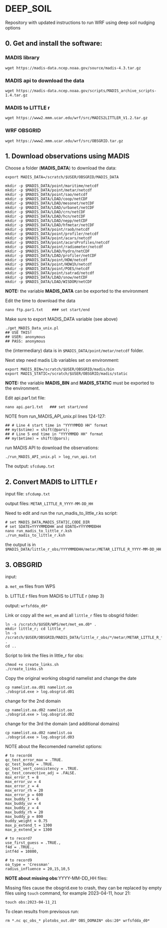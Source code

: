 # DEEP_SOIL

Repository with updated instructions to run WRF using deep soil nudging options

## 0. Get and install the software:
### MADIS library
```
wget https://madis-data.ncep.noaa.gov/source/madis-4.3.tar.gz
```

### MADIS api to download the data
```
wget https://madis-data.ncep.noaa.gov/scripts/MADIS_archive_scripts-1.4.tar.gz
```

### MADIS to LITTLE r
```
wget https://www2.mmm.ucar.edu/wrf/src/MADIS2LITTLER_V1.2.tar.gz
```

### WRF OBSGRID
```
wget https://www2.mmm.ucar.edu/wrf/src/OBSGRID.tar.gz
```

## 1. Download observations using MADIS

Choose a folder (**MADIS_DATA**) to download the data:

```
export MADIS_DATA=/scratch/$USER/OBSGRID/MADIS_DATA

mkdir -p $MADIS_DATA/point/maritime/netcdf
mkdir -p $MADIS_DATA/point/metar/netcdf
mkdir -p $MADIS_DATA/point/sao/netcdf
mkdir -p $MADIS_DATA/LDAD/coop/netCDF
mkdir -p $MADIS_DATA/LDAD/mesonet/netCDF
mkdir -p $MADIS_DATA/LDAD/urbanet/netCDF
mkdir -p $MADIS_DATA/LDAD/crn/netCDF
mkdir -p $MADIS_DATA/LDAD/hcn/netCDF
mkdir -p $MADIS_DATA/LDAD/nepp/netCDF
mkdir -p $MADIS_DATA/LDAD/hfmetar/netCDF
mkdir -p $MADIS_DATA/point/raob/netcdf
mkdir -p $MADIS_DATA/point/profiler/netcdf
mkdir -p $MADIS_DATA/point/acars/netcdf
mkdir -p $MADIS_DATA/point/acarsProfiles/netcdf
mkdir -p $MADIS_DATA/point/radiometer/netcdf
mkdir -p $MADIS_DATA/LDAD/hydro/netCDF
mkdir -p $MADIS_DATA/LDAD/profiler/netCDF
mkdir -p $MADIS_DATA/point/HDW/netcdf
mkdir -p $MADIS_DATA/point/HDW1h/netcdf
mkdir -p $MADIS_DATA/point/POES/netcdf
mkdir -p $MADIS_DATA/point/satrad/netcdf
mkdir -p $MADIS_DATA/LDAD/snow/netCDF
mkdir -p $MADIS_DATA/LDAD/WISDOM/netCDF
```

**NOTE:** the variable **MADIS_DATA** can be exported to the environment

Edit the time to download the data

```
nano ftp.par1.txt    ### set start/end
```

Make sure to export MADIS_DATA variable (see above)

```
./get_MADIS_Data_unix.pl
## USE THIS!
## USER: anonymous
## PASS: anonymous
```

the (intermediary) data is in `$MADIS_DATA/point/metar/netcdf` folder.

Next step need madis Lib variables set on environment:
```
export MADIS_BIN=/scratch/$USER/OBSGRID/madis/bin
export MADIS_STATIC=/scratch/$USER/OBSGRID/madis/static
```

**NOTE:** the variable **MADIS_BIN** and **MADIS_STATIC** must be exported to the environment.

Edit api.par1.txt file:

`nano api.par1.txt   ### set start/end`

NOTE from run_MADIS_API_unix.pl lines 124-127:
```
## # Line 4 start time in "YYYYMMDD HH" format
## my($stime) = shift(@pars);
## # Line 5 end time in "YYYYMMDD HH" format
## my($etime) = shift(@pars);
```

run MADIS API to download the observations:

```./run_MADIS_API_unix.pl > log_run_api.txt```

The output: `sfcdump.txt`

## 2. Convert MADIS to LITTLE r

input file:  `sfcdump.txt`

output files: `METAR_LITTLE_R_YYYY-MM-DD_HH`

Need to edit and run the run_madis_to_little_r.ks script:

```
# set MADIS_DATA,MADIS_STATIC,CODE_DIR
# set SDATE=YYYYMMDDHH and EDATE=YYYYMMDDHH
nano run_madis_to_little_r.ksh
./run_madis_to_little_r.ksh
```

the output is in `$MADIS_DATA/little_r_obs/YYYYMMDDHH/metar/METAR_LITTLE_R_YYYY-MM-DD_HH`

## 3. OBSGRID

input:  

a. `met_em` files from WPS

b. LITTLE r files from MADIS to LITTLE r (step 3)        

output: `wrfsfdda_d0*`

Link or copy all the `met_em` and all `little_r` files to obsgrid folder:
```
ln -s /scratch/$USER/WPS/met/met_em.d0* .
mkdir little_r; cd little_r 
ln -s /scratch/$USER/OBSGRID/MADIS_DATA/little_r_obs/*/metar/METAR_LITTLE_R_* .
cd ..
```

Script to link the files in little_r for obs:<date>
```
chmod +x create_links.sh
./create_links.sh
```

Copy the original working obsgrid namelist and change the date
```
cp namelist.oa.d01 namelist.oa
./obsgrid.exe > log.obsgrid.d01
```

change for the 2nd domain
```
cp namelist.oa.d02 namelist.oa
./obsgrid.exe > log.obsgrid.d02
```

change for the 3rd the domain (and additional domains)
```
cp namelist.oa.d02 namelist.oa
./obsgrid.exe > log.obsgrid.d03
```

NOTE about the Recomended namelist options:
```
# to record4
qc_test_error_max = .TRUE.
qc_test_buddy = .TRUE.
qc_test_vert_consistency = .TRUE.
qc_test_convective_adj = .FALSE.
max_error_t = 8
max_error_uv = 4
max_error_z = 4
max_error_rh = 20
max_error_p = 600
max_buddy_t = 6
max_buddy_uv = 4
max_buddy_z = 4
max_buddy_rh = 20
max_buddy_p = 800
buddy_weight = 0.75
max_p_extend_t = 1300
max_p_extend_w = 1300

# to record7
use_first_guess = .TRUE.,
f4d = .TRUE.,
intf4d = 10800,

# to record9
oa_type = 'Cressman'
radius_influence = 20,15,10,5
```
**NOTE about missing obs**:YYYY-MM-DD_HH files:

Missing files cause the obsgrid.exe to crash, they can be replaced by empty files using `touch` command, for example 2023-04-11, hour 21:

```
touch obs:2023-04-11_21
```

To clean results from previsous run:
```
rm *.nc qc_obs_* plotobs_out.d0* OBS_DOMAIN* obs:20* wrfsfdda_d0*
```
